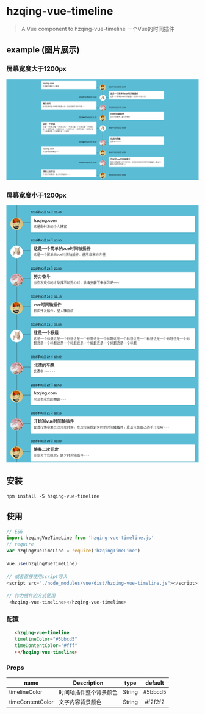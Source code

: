 # hzqing-vue-timeline

> A Vue component to hzqing-vue-timeline 一个Vue的时间插件

## example (图片展示)


### 屏幕宽度大于1200px

![HZQING](./doc/timeline.png)

### 屏幕宽度小于1200px

![HZQING](./doc/timelinephone.png)

## 安装

```JS
npm install -S hzqing-vue-timeline
```

## 使用

```js
// ES6
import hzqingVueTimeLine from 'hzqing-vue-timeline.js'
// require
var hzqingVueTimeLine = require('hzqingTimeLine')

Vue.use(hzqingVueTimeLine)

// 或者直接使用script导入
<script src="./node_modules/vue/dist/hzqing-vue-timeline.js"></script>

// 作为组件的方式使用
 <hzqing-vue-timeline></hzqing-vue-timeline>
```

### 配置

```html
   <hzqing-vue-timeline 
   timelineColor="#5bbcd5"  
   timeContentColor="#fff"
   ></hzqing-vue-timeline>
```

### Props

|    name    |    Description   |   type   |default|
| -----------------  | ---------------- | :--------: | :----------: |
| timelineColor       | 时间轴插件整个背景颜色 |String| #5bbcd5
| timeContentColor        | 文字内容背景颜色 |String | #f2f2f2


